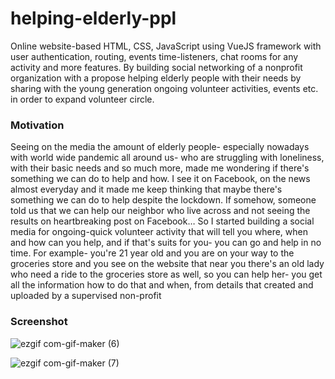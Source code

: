 # helping-elderly-ppl

Online website-based HTML, CSS, JavaScript using VueJS framework with user authentication, routing, events time-listeners, chat rooms for any activity and more features. By building social networking of a nonprofit organization with a propose helping elderly people with their needs by sharing with the young generation ongoing volunteer activities, events etc. in order to expand volunteer circle.

### Motivation
Seeing on the media the amount of elderly people- especially nowadays with world wide pandemic all around us- who are struggling with loneliness, with their basic needs and so much more, made me wondering if there's something we can do to help and how.
I see it on Facebook, on the news almost everyday and it made me keep thinking that maybe there's something we can do to help despite the lockdown. If somehow, someone told us that we can help our neighbor who live across and not seeing the results on heartbreaking post on Facebook…
So I started building a social media for ongoing-quick volunteer activity that will tell you where, when and how can you help, and if that's suits for you- you can go and help in no time.
For example- you're 21 year old and you are on your way to the groceries store and you see on the website that near you there's an old lady who need a ride to the groceries store as well, so you can help her- you get all the information how to do that and when, from details that created and uploaded by a supervised non-profit 

### Screenshot
![ezgif com-gif-maker (6)](https://user-images.githubusercontent.com/72604721/102015802-624b6980-3d66-11eb-91eb-37c0246f1601.gif)


![ezgif com-gif-maker (7)](https://user-images.githubusercontent.com/72604721/102015813-742d0c80-3d66-11eb-8ca4-d6be8e70d185.gif)
